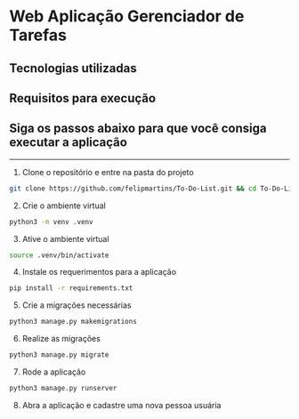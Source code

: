# Web Aplicação Gerenciador de Tarefas
## Tecnologias utilizadas

## Requisitos para execução

## Siga os passos abaixo para que você consiga executar a aplicação
---

1. Clone o repositório e entre na pasta do projeto

```bash
git clone https://github.com/felipmartins/To-Do-List.git && cd To-Do-List
```

2. Crie o ambiente virtual

```bash
python3 -m venv .venv
```

3. Ative o ambiente virtual

```bash
source .venv/bin/activate
```

4. Instale os requerimentos para a aplicação

```bash
pip install -r requirements.txt
```

5. Crie a migrações necessárias

```bash
python3 manage.py makemigrations
```

6. Realize as migrações

```bash
python3 manage.py migrate
```

7. Rode a aplicação

```bash
python3 manage.py runserver
```

8. Abra a aplicação e cadastre uma nova pessoa usuária

<!-----------------
```bash
python3 -m venv .venv
```

9. Crie, liste, edite e exclua tarefas dessa pessoa usuária

```bash
python3 -m venv .venv
```

10. Crie as credenciais de pessoa administradora

```bash
python3 -m venv .venv
```

11. Acesse o painel da pessoa administradora para ver todas as tarefas criadas

```bash
python3 -m venv .venv
```
--------->
